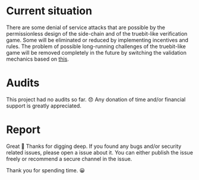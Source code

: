 # Current situation

There are some denial of service attacks that are possible by the
permissionless design of the side-chain and of the truebit-like verification game.
Some will be eliminated or reduced by implementing incentives and rules.
The problem of possible long-running challenges of the truebit-like game will be removed
completely in the future by switching the validation mechanics based on
[this](https://ethresear.ch/t/on-chain-gated-computing-by-patching-the-control-flow-of-arbitrary-smart-contracts/6387).

# Audits

This project had no audits so far. 😞
Any donation of time and/or financial support is greatly appreciated.

# Report

Great 🥳 Thanks for digging deep. If you found any bugs and/or security related issues,
please open a issue about it.
You can either publish the issue freely or recommend a secure channel in the issue.


Thank you for spending time. 😀
